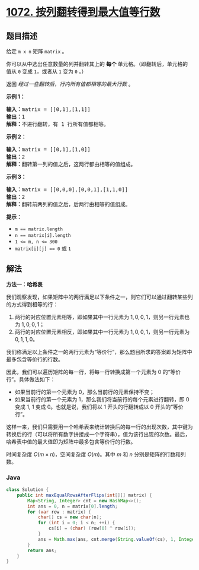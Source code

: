 # [1072. 按列翻转得到最大值等行数](https://leetcode.cn/problems/flip-columns-for-maximum-number-of-equal-rows)

## 题目描述

<p>给定&nbsp;<code>m x n</code>&nbsp;矩阵&nbsp;<code>matrix</code>&nbsp;。</p>

<p>你可以从中选出任意数量的列并翻转其上的&nbsp;<strong>每个&nbsp;</strong>单元格。（即翻转后，单元格的值从 <code>0</code> 变成 <code>1</code>，或者从 <code>1</code> 变为 <code>0</code> 。）</p>

<p>返回 <em>经过一些翻转后，行内所有值都相等的最大行数</em>&nbsp;。</p>

<ol>
</ol>

<p><strong>示例 1：</strong></p>

<pre>
<strong>输入：</strong>matrix = [[0,1],[1,1]]
<strong>输出：</strong>1
<strong>解释：</strong>不进行翻转，有 1 行所有值都相等。
</pre>

<p><strong>示例 2：</strong></p>

<pre>
<strong>输入：</strong>matrix = [[0,1],[1,0]]
<strong>输出：</strong>2
<strong>解释：</strong>翻转第一列的值之后，这两行都由相等的值组成。
</pre>

<p><strong>示例 3：</strong></p>

<pre>
<strong>输入：</strong>matrix = [[0,0,0],[0,0,1],[1,1,0]]
<strong>输出：</strong>2
<strong>解释：</strong>翻转前两列的值之后，后两行由相等的值组成。</pre>

<p><strong>提示：</strong></p>

<ul>
	<li><code>m == matrix.length</code></li>
	<li><code>n == matrix[i].length</code></li>
	<li><code>1 &lt;= m, n &lt;= 300</code></li>
	<li><code>matrix[i][j] == 0</code> 或&nbsp;<code>1</code></li>
</ul>

## 解法

**方法一：哈希表**

我们观察发现，如果矩阵中的两行满足以下条件之一，则它们可以通过翻转某些列的方式得到相等的行：

1. 两行的对应位置元素相等，即如果其中一行元素为 $1,0,0,1$，则另一行元素也为 $1,0,0,1$；
1. 两行的对应位置元素相反，即如果其中一行元素为 $1,0,0,1$，则另一行元素为 $0,1,1,0$。

我们称满足以上条件之一的两行元素为“等价行”，那么题目所求的答案即为矩阵中最多包含等价行的行数。

因此，我们可以遍历矩阵的每一行，将每一行转换成第一个元素为 $0$ 的“等价行”。具体做法如下：

-   如果当前行的第一个元素为 $0$，那么当前行的元素保持不变；
-   如果当前行的第一个元素为 $1$，那么我们将当前行的每个元素进行翻转，即 $0$ 变成 $1$, $1$ 变成 $0$。也就是说，我们将以 $1$ 开头的行翻转成以 $0$ 开头的“等价行”。

这样一来，我们只需要用一个哈希表来统计转换后的每一行的出现次数，其中键为转换后的行（可以将所有数字拼接成一个字符串），值为该行出现的次数。最后，哈希表中值的最大值即为矩阵中最多包含等价行的行数。

时间复杂度 $O(m \times n)$，空间复杂度 $O(m)$。其中 $m$ 和 $n$ 分别是矩阵的行数和列数。

### **Java**

```java
class Solution {
    public int maxEqualRowsAfterFlips(int[][] matrix) {
        Map<String, Integer> cnt = new HashMap<>();
        int ans = 0, n = matrix[0].length;
        for (var row : matrix) {
            char[] cs = new char[n];
            for (int i = 0; i < n; ++i) {
                cs[i] = (char) (row[0] ^ row[i]);
            }
            ans = Math.max(ans, cnt.merge(String.valueOf(cs), 1, Integer::sum));
        }
        return ans;
    }
}
```
